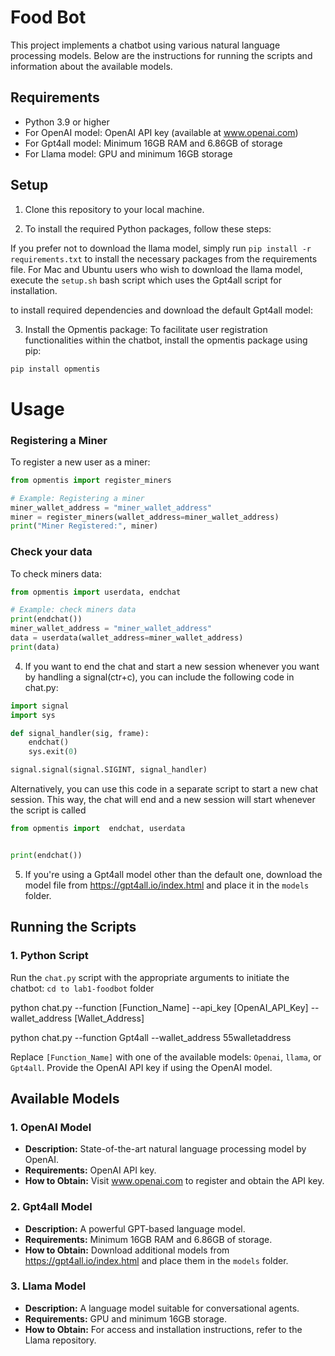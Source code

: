 # Food Bot 

This project implements a chatbot using various natural language processing models. Below are the instructions for running the scripts and information about the available models.

## Requirements

- Python 3.9 or higher
- For OpenAI model: OpenAI API key (available at www.openai.com)
- For Gpt4all model: Minimum 16GB RAM and 6.86GB of storage
- For Llama model: GPU and minimum 16GB storage

## Setup

1. Clone this repository to your local machine.

2. To install the required Python packages, follow these steps:

If you prefer not to download the llama model, simply run ```pip install -r requirements.txt``` to install the necessary packages from the requirements file.
For Mac and Ubuntu users who wish to download the llama model, execute the ```setup.sh``` bash script which uses the Gpt4all script for installation.

 to install required dependencies and download the default Gpt4all model:

3. Install the Opmentis package:
To facilitate user registration functionalities within the chatbot, install the opmentis package using pip:
```bash
pip install opmentis
```
# Usage

### Registering a Miner
To register a new user as a miner:

```python
from opmentis import register_miners

# Example: Registering a miner
miner_wallet_address = "miner_wallet_address"
miner = register_miners(wallet_address=miner_wallet_address)
print("Miner Registered:", miner)
```
### Check your data
To check miners data:

```python
from opmentis import userdata, endchat

# Example: check miners data
print(endchat())
miner_wallet_address = "miner_wallet_address"
data = userdata(wallet_address=miner_wallet_address)
print(data)

```
4. If you want to end the chat and start a new session whenever you want by handling a signal(ctr+c), you can include the following code in chat.py:

```python
import signal
import sys

def signal_handler(sig, frame):
    endchat()
    sys.exit(0)

signal.signal(signal.SIGINT, signal_handler)
```
Alternatively, you can use this code in a separate script to start a new chat session. This way, the chat will end and a new session will start whenever the script is called 

```python
from opmentis import  endchat, userdata


print(endchat())
```

5. If you're using a Gpt4all model other than the default one, download the model file from https://gpt4all.io/index.html and place it in the `models` folder.



## Running the Scripts



### 1. Python Script

Run the `chat.py` script with the appropriate arguments to initiate the chatbot: ```cd to lab1-foodbot``` folder 

python chat.py --function [Function_Name] --api_key [OpenAI_API_Key] --wallet_address [Wallet_Address]

python chat.py --function Gpt4all --wallet_address 55walletaddress




Replace `[Function_Name]` with one of the available models: `Openai`, `llama`, or `Gpt4all`. Provide the OpenAI API key if using the OpenAI model.

## Available Models

### 1. OpenAI Model

- **Description:** State-of-the-art natural language processing model by OpenAI.
- **Requirements:** OpenAI API key.
- **How to Obtain:** Visit www.openai.com to register and obtain the API key.

### 2. Gpt4all Model

- **Description:** A powerful GPT-based language model.
- **Requirements:** Minimum 16GB RAM and 6.86GB of storage.
- **How to Obtain:** Download additional models from https://gpt4all.io/index.html and place them in the `models` folder.

### 3. Llama Model

- **Description:** A language model suitable for conversational agents.
- **Requirements:** GPU and minimum 16GB storage.
- **How to Obtain:** For access and installation instructions, refer to the Llama repository.



